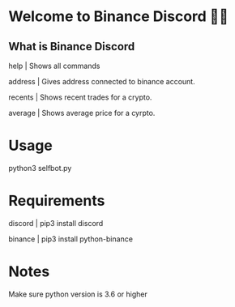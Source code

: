 # Welcome to Binance Discord 🙋‍♂️

## What is Binance Discord


help | Shows all commands

address | Gives address connected to binance account.

recents | Shows recent trades for a crypto.

average | Shows average price for a cyrpto.

# Usage
python3 selfbot.py

# Requirements
discord | pip3 install discord

binance | pip3 install python-binance


# Notes
Make sure python version is 3.6 or higher
